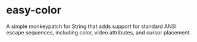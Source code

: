 easy-color
==========

A simple monkeypatch for String that adds support for standard ANSI escape sequences, including color, video attributes, and cursor placement.
